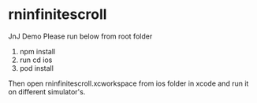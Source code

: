 # rninfinitescroll
JnJ Demo
Please run below from root folder

1. npm install 
2. run cd ios 
3. pod install

Then open rninfinitescroll.xcworkspace from ios folder in xcode and run it on different simulator's.
